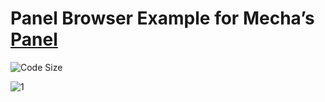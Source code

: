 Panel Browser Example for Mecha’s [Panel](https://github.com/mecha-cms/x.panel)
===============================================================================

![Code Size](https://img.shields.io/github/languages/code-size/mecha-cms/x.panel.browser?color=%23444&style=for-the-badge)

![1](https://user-images.githubusercontent.com/1669261/93096452-9b742f00-f6ce-11ea-9666-0b42fabe7bfd.png)